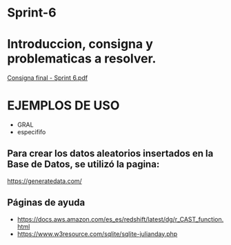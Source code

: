 # Sprint-6

# Introduccion, consigna y  problematicas a resolver.

[Consigna final - Sprint 6.pdf](https://github.com/ITBANK-PROJECT-Grupo8-C1/Sprint-7/files/9222329/Consigna.final.-.Sprint.6.pdf)


# EJEMPLOS DE USO

* GRAL
* especififo

## Para crear los datos aleatorios insertados en la Base de Datos, se utilizó la pagina:

https://generatedata.com/

## Páginas de ayuda
* https://docs.aws.amazon.com/es_es/redshift/latest/dg/r_CAST_function.html
* https://www.w3resource.com/sqlite/sqlite-julianday.php
